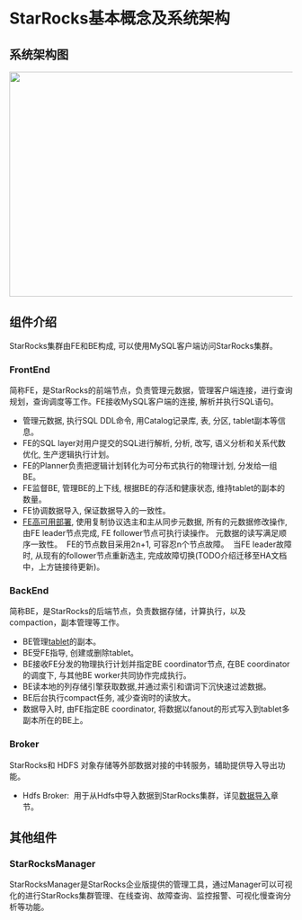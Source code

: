 # StarRocks基本概念及系统架构

## 系统架构图

<img width="540px" height="400px" src="../assets/2.1-1.png"/>

## 组件介绍

StarRocks集群由FE和BE构成, 可以使用MySQL客户端访问StarRocks集群。

### FrontEnd

简称FE，是StarRocks的前端节点，负责管理元数据，管理客户端连接，进行查询规划，查询调度等工作。FE接收MySQL客户端的连接, 解析并执行SQL语句。

* 管理元数据, 执行SQL DDL命令, 用Catalog记录库, 表, 分区, tablet副本等信息。
* FE的SQL layer对用户提交的SQL进行解析, 分析, 改写, 语义分析和关系代数优化, 生产逻辑执行计划。
* FE的Planner负责把逻辑计划转化为可分布式执行的物理计划, 分发给一组BE。
* FE监督BE, 管理BE的上下线, 根据BE的存活和健康状态, 维持tablet的副本的数量。
* FE协调数据导入, 保证数据导入的一致性。
* [FE高可用部署](../loading/Loading_intro.md), 使用复制协议选主和主从同步元数据, 所有的元数据修改操作, 由FE leader节点完成, FE follower节点可执行读操作。 元数据的读写满足顺序一致性。  FE的节点数目采用2n+1, 可容忍n个节点故障。  当FE leader故障时, 从现有的follower节点重新选主, 完成故障切换(TODO介绍迁移至HA文档中，上方链接待更新)。

### BackEnd

简称BE，是StarRocks的后端节点，负责数据存储，计算执行，以及compaction，副本管理等工作。

* BE管理[tablet](#tablet)的副本。
* BE受FE指导, 创建或删除tablet。
* BE接收FE分发的物理执行计划并指定BE coordinator节点, 在BE coordinator的调度下, 与其他BE worker共同协作完成执行。
* BE读本地的列存储引擎获取数据,并通过索引和谓词下沉快速过滤数据。
* BE后台执行compact任务, 减少查询时的读放大。
* 数据导入时, 由FE指定BE coordinator, 将数据以fanout的形式写入到tablet多副本所在的BE上。

### Broker

StarRocks和 HDFS 对象存储等外部数据对接的中转服务，辅助提供导入导出功能。

* Hdfs Broker:  用于从Hdfs中导入数据到StarRocks集群，详见[数据导入](../loading/Loading_intro.md)章节。

## 其他组件

### StarRocksManager

StarRocksManager是StarRocks企业版提供的管理工具，通过Manager可以可视化的进行StarRocks集群管理、在线查询、故障查询、监控报警、可视化慢查询分析等功能。

